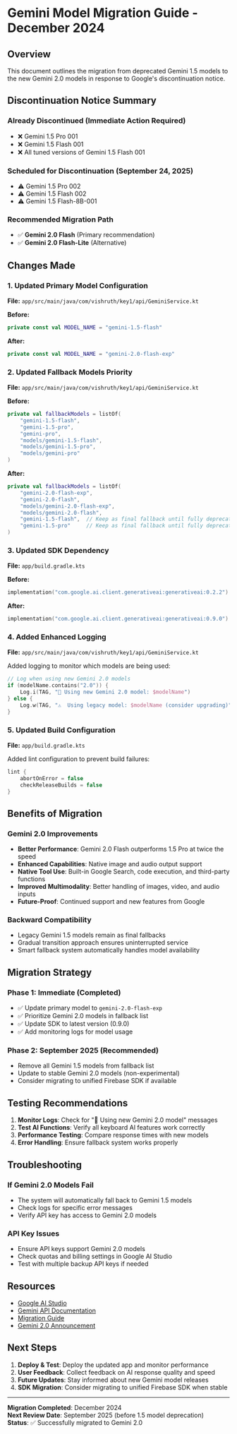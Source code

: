 # Gemini Model Migration Guide - December 2024

## Overview
This document outlines the migration from deprecated Gemini 1.5 models to the new Gemini 2.0 models in response to Google's discontinuation notice.

## Discontinuation Notice Summary

### Already Discontinued (Immediate Action Required)
- ❌ Gemini 1.5 Pro 001
- ❌ Gemini 1.5 Flash 001
- ❌ All tuned versions of Gemini 1.5 Flash 001

### Scheduled for Discontinuation (September 24, 2025)
- ⚠️ Gemini 1.5 Pro 002
- ⚠️ Gemini 1.5 Flash 002  
- ⚠️ Gemini 1.5 Flash-8B-001

### Recommended Migration Path
- ✅ **Gemini 2.0 Flash** (Primary recommendation)
- ✅ **Gemini 2.0 Flash-Lite** (Alternative)

## Changes Made

### 1. Updated Primary Model Configuration
**File:** `app/src/main/java/com/vishruth/key1/api/GeminiService.kt`

**Before:**
```kotlin
private const val MODEL_NAME = "gemini-1.5-flash"
```

**After:**
```kotlin
private const val MODEL_NAME = "gemini-2.0-flash-exp"
```

### 2. Updated Fallback Models Priority
**File:** `app/src/main/java/com/vishruth/key1/api/GeminiService.kt`

**Before:**
```kotlin
private val fallbackModels = listOf(
    "gemini-1.5-flash",
    "gemini-1.5-pro",
    "gemini-pro",
    "models/gemini-1.5-flash",
    "models/gemini-1.5-pro",
    "models/gemini-pro"
)
```

**After:**
```kotlin
private val fallbackModels = listOf(
    "gemini-2.0-flash-exp",
    "gemini-2.0-flash",
    "models/gemini-2.0-flash-exp", 
    "models/gemini-2.0-flash",
    "gemini-1.5-flash",  // Keep as final fallback until fully deprecated
    "gemini-1.5-pro"     // Keep as final fallback until fully deprecated
)
```

### 3. Updated SDK Dependency
**File:** `app/build.gradle.kts`

**Before:**
```kotlin
implementation("com.google.ai.client.generativeai:generativeai:0.2.2")
```

**After:**
```kotlin
implementation("com.google.ai.client.generativeai:generativeai:0.9.0")
```

### 4. Added Enhanced Logging
**File:** `app/src/main/java/com/vishruth/key1/api/GeminiService.kt`

Added logging to monitor which models are being used:
```kotlin
// Log when using new Gemini 2.0 models
if (modelName.contains("2.0")) {
    Log.i(TAG, "🚀 Using new Gemini 2.0 model: $modelName")
} else {
    Log.w(TAG, "⚠️  Using legacy model: $modelName (consider upgrading)")
}
```

### 5. Updated Build Configuration
**File:** `app/build.gradle.kts`

Added lint configuration to prevent build failures:
```kotlin
lint {
    abortOnError = false
    checkReleaseBuilds = false
}
```

## Benefits of Migration

### Gemini 2.0 Improvements
- **Better Performance**: Gemini 2.0 Flash outperforms 1.5 Pro at twice the speed
- **Enhanced Capabilities**: Native image and audio output support
- **Native Tool Use**: Built-in Google Search, code execution, and third-party functions
- **Improved Multimodality**: Better handling of images, video, and audio inputs
- **Future-Proof**: Continued support and new features from Google

### Backward Compatibility
- Legacy Gemini 1.5 models remain as final fallbacks
- Gradual transition approach ensures uninterrupted service
- Smart fallback system automatically handles model availability

## Migration Strategy

### Phase 1: Immediate (Completed)
- ✅ Update primary model to `gemini-2.0-flash-exp`
- ✅ Prioritize Gemini 2.0 models in fallback list
- ✅ Update SDK to latest version (0.9.0)
- ✅ Add monitoring logs for model usage

### Phase 2: September 2025 (Recommended)
- Remove all Gemini 1.5 models from fallback list
- Update to stable Gemini 2.0 models (non-experimental)
- Consider migrating to unified Firebase SDK if available

## Testing Recommendations

1. **Monitor Logs**: Check for "🚀 Using new Gemini 2.0 model" messages
2. **Test AI Functions**: Verify all keyboard AI features work correctly
3. **Performance Testing**: Compare response times with new models
4. **Error Handling**: Ensure fallback system works properly

## Troubleshooting

### If Gemini 2.0 Models Fail
- The system will automatically fall back to Gemini 1.5 models
- Check logs for specific error messages
- Verify API key has access to Gemini 2.0 models

### API Key Issues
- Ensure API keys support Gemini 2.0 models
- Check quotas and billing settings in Google AI Studio
- Test with multiple backup API keys if needed

## Resources

- [Google AI Studio](https://aistudio.google.com/)
- [Gemini API Documentation](https://ai.google.dev/gemini-api/docs)
- [Migration Guide](https://ai.google.dev/gemini-api/docs/migrate-to-gen-ai-sdk)
- [Gemini 2.0 Announcement](https://blog.google/technology/google-deepmind/google-gemini-ai-update-december-2024/)

## Next Steps

1. **Deploy & Test**: Deploy the updated app and monitor performance
2. **User Feedback**: Collect feedback on AI response quality and speed
3. **Future Updates**: Stay informed about new Gemini model releases
4. **SDK Migration**: Consider migrating to unified Firebase SDK when stable

---
**Migration Completed**: December 2024  
**Next Review Date**: September 2025 (before 1.5 model deprecation)  
**Status**: ✅ Successfully migrated to Gemini 2.0 